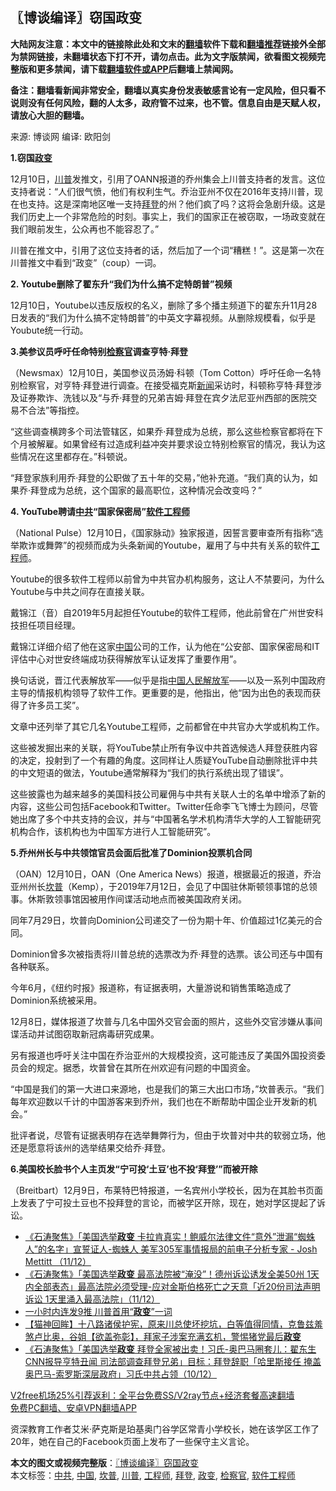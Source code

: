  <h2>〖博谈编译〗窃国政变</h2> <p class="notice"><b>大陆网友注意：本文中的链接除此处和文末的<a href="https://github.com/bannedbook/fanqiang" >翻墙</a>软件下载和<a href="https://github.com/killgcd/justmysocks/blob/master/README.md">翻墙推荐</a>链接外全部为禁网链接，未翻墙状态下打不开，请勿点击。此为文字版禁闻，欲看图文视频完整版和更多禁闻，请下载<a href="https://github.com/bannedbook/fanqiang">翻墙软件或APP</a>后翻墙上禁闻网。</p><p>备注：翻墙看新闻非常安全，翻墙以真实身份发表敏感言论有一定风险，但只看不说则没有任何风险，翻的人太多，政府管不过来，也不管。信息自由是天赋人权，请放心大胆的翻墙。</b></p>  <div class="entry"> <p>来源:&nbsp;博谈网                      编译:&nbsp;欧阳剑                           </p> <p><strong>1.窃国<a href="https://www.bannedbook.org/bnews/tag/%e6%94%bf%e5%8f%98/" class="st_tag internal_tag" rel="tag" title="标签 政变 下的日志">政变</a></strong></p> <p></p> <p>12月10日，<a href="https://www.bannedbook.org/bnews/tag/%e5%b7%9d%e6%99%ae/" class="st_tag internal_tag" rel="tag" title="标签 川普 下的日志">川普</a>发推文，引用了OANN报道的乔州集会上川普支持者的发言。这位支持者说：“人们很气愤，他们有权利生气。乔治亚州不仅在2016年支持川普，现在也支持。这是深南地区唯一支持<a href="https://www.bannedbook.org/bnews/tag/%e6%8b%9c%e7%99%bb/" class="st_tag internal_tag" rel="tag" title="标签 拜登 下的日志">拜登</a>的州？他们疯了吗？这将会急剧升级。这是我们历史上一个非常危险的时刻。事实上，我们的国家正在被窃取，一场政变就在我们眼前发生，公众再也不能容忍了。”</p> <p>川普在推文中，引用了这位支持者的话，然后加了一个词“糟糕！”。这是第一次在川普推文中看到“政变”（coup）一词。</p> <p><strong>2. Youtube删除了翟东升“我们为什么搞不定特朗普”视频</strong></p> <p></p> <p>12月10日，Youtube以违反版权的名义，删除了多个播主频道下的翟东升11月28日发表的“我们为什么搞不定特朗普”的中英文字幕视频。从删除规模看，似乎是Youbute统一行动。</p> <p><strong>3.美参议员呼吁任命特别<a href="https://www.bannedbook.org/bnews/tag/%e6%a3%80%e5%af%9f%e5%ae%98/" class="st_tag internal_tag" rel="tag" title="标签 检察官 下的日志">检察官</a>调查亨特·拜登</strong></p>  <p></p> <p>（Newsmax）12月10日，美国参议员汤姆·科顿（Tom Cotton）呼吁任命一名特别检察官，对亨特·拜登进行调查。在接受福克斯<span class='wp_keywordlink_affiliate'><a href="https://www.bannedbook.org/" title="新闻">新闻</a></span>采访时，科顿称亨特·拜登涉及证券欺诈、洗钱以及“与乔·拜登的兄弟吉姆·拜登在宾夕法尼亚州西部的医院交易不合法”等指控。</p> <p>“这些调查横跨多个司法管辖区，如果乔·拜登成为总统，那么这些检察官都将在下个月被解雇。如果曾经有过造成利益冲突并要求设立特别检察官的情况，我认为这些情况在这里都存在。”科顿说。</p> <p>“拜登家族利用乔·拜登的公职做了五十年的交易，”他补充道。“我们真的认为，如果乔·拜登成为总统，这个国家的最高职位，这种情况会改变吗？”</p> <p><strong>4. YouTube聘请<a href="https://www.bannedbook.org/bnews/tag/%e4%b8%ad%e5%85%b1/" class="st_tag internal_tag" rel="tag" title="标签 中共 下的日志">中共</a>“国家保密局”<a href="https://www.bannedbook.org/bnews/tag/%E8%BD%AF%E4%BB%B6%E5%B7%A5%E7%A8%8B%E5%B8%88/" class="st_tag internal_tag" rel="tag" title="标签 软件工程师 下的日志">软件工程师</a></strong></p> <p></p> <p>（National Pulse）12月10日，《国家脉动》独家报道，因誓言要审查所有指称“选举欺诈或舞弊”的视频而成为头条新闻的Youtube，雇用了与中共有关系的软件<a href="https://www.bannedbook.org/bnews/tag/%e5%b7%a5%e7%a8%8b%e5%b8%88/" class="st_tag internal_tag" rel="tag" title="标签 工程师 下的日志">工程师</a>。</p> <p>Youtube的很多软件工程师以前曾为中共官办机构服务，这让人不禁要问，为什么Youtube与中共之间存在直接关联。</p> <p>戴锦江（音）自2019年5月起担任Youtube的软件工程师，他此前曾在广州世安科技担任项目经理。</p>  <p>戴锦江详细介绍了他在这家<span class='wp_keywordlink_affiliate'><a href="https://www.bannedbook.org/" title="中国" target="_blank">中国</a></span>公司的工作，认为他在“公安部、国家保密局和IT评估中心对世安终端成功获得解放军认证发挥了重要作用”。</p> <p>换句话说，晋江代表解放军——似乎是指<a href="https://www.bannedbook.org/bnews/tag/%E4%B8%AD%E5%9B%BD/" class="st_tag internal_tag" rel="tag" title="标签 中国 下的日志">中国</a><span class='wp_keywordlink'><a href="https://www.bannedbook.org/forum2/topic989.html" title="“文化大革命”中的人民解放军" target="_blank">人民解放军</a></span>——以及一系列中国政府主导的情报机构领导了软件工作。更重要的是，他指出，他“因为出色的表现而获得了许多员工奖”。</p> <p>文章中还列举了其它几名Youtube工程师，之前都曾在中共官办大学或机构工作。</p> <p>这些被发掘出来的关联，将YouTube禁止所有争议中共首选候选人拜登获胜内容的决定，投射到了一个有趣的角度。这同样让人质疑YouTube自动删除批评中共的中文短语的做法，Youtube通常解释为“我们的执行系统出现了错误”。</p> <p>这些披露也为越来越多的美国科技公司雇佣与中共有关联人士的名单中增添了新的内容，这些公司包括Facebook和Twitter。Twitter任命李飞飞博士为顾问，尽管她出席了多个中共支持的会议，并与“中国著名学术机构清华大学的人工智能研究机构合作，该机构也为中国军方进行人工智能研究”。</p> <p><strong>5.乔州州长与中共领馆官员会面后批准了Dominion投票机合同</strong></p> <p></p> <p>（OAN）12月10日，OAN（One America News）报道，根据最近的报道，乔治亚州州长<a href="https://www.bannedbook.org/bnews/tag/%E5%9D%8E%E6%99%AE/" class="st_tag internal_tag" rel="tag" title="标签 坎普 下的日志">坎普</a>（Kemp），于2019年7月12日，会见了中国驻休斯顿领事馆的总领事。休斯敦领事馆因被用作间谍活动地点而被美国政府关闭。</p> <p>同年7月29日，坎普向Dominion公司递交了一份为期十年、价值超过1亿美元的合同。</p>  <p>Dominion曾多次被指责将川普总统的选票改为乔·拜登的选票。该公司还与中国有各种联系。</p> <p>今年6月，《纽约时报》报道称，有证据表明，大量游说和销售策略造成了Dominion系统被采用。</p> <p>12月8日，媒体报道了坎普与几名中国外交官会面的照片，这些外交官涉嫌从事间谍活动并试图窃取新冠病毒研究成果。</p> <p>另有报道也呼吁关注中国在乔治亚州的大规模投资，这可能违反了美国外国投资委员会的规定。据悉，坎普曾在其所在州欢迎有问题的中国资金。</p> <p>“中国是我们的第一大进口来源地，也是我们的第三大出口市场，”坎普表示。“我们每年欢迎数以千计的中国游客来到乔州，我们也在不断帮助中国企业开发新的机会。”</p> <p>批评者说，尽管有证据表明存在选举舞弊行为，但由于坎普对中共的软弱立场，他还是愿意将该州的选举结果交给乔·拜登。</p> <p><strong>6.美国校长脸书个人主页发“宁可投‘土豆’也不投‘拜登’”而被开除</strong></p> <p></p> <p>（Breitbart）12月9日，布莱特巴特报道，一名宾州小学校长，因为在其脸书页面上发表了宁可投土豆也不投拜登的言论，而被学区开除，现在，她对学区提起了诉讼。</p>  <ul class='op-related-articles' title='相关阅读'> <li><a href='https://www.bannedbook.org/bnews/bannedvideo/20201212/1446024.html' target='_blank'>《石涛聚焦》「美国选举<b>政变</b> 卡拉肯真实！鲍威尔法律文件“意外”泄漏“蜘蛛人”的名字」宣誓证人-蜘蛛人 美军305军事情报局的前电子分析专家 - Josh Mettitt （11/12）</a></li> <li><a href='https://www.bannedbook.org/bnews/bannedvideo/20201212/1446023.html' target='_blank'>《石涛聚焦》「美国选举<b>政变</b> 最高法院被“淹没”！德州诉讼诱发全美50州 1天内全部表态」最高法院必须受理-应对金斯伯格死亡之天意「近20份司法声明 诉讼 1天里涌入最高法院」（11/12）</a></li> <li><a href='https://www.bannedbook.org/bnews/bannedvideo/20201211/1445874.html' target='_blank'>一小时内连发9推 川普首用“<b>政变</b>”一词</a></li> <li><a href='https://www.bannedbook.org/bnews/bannedvideo/20201211/1445786.html' target='_blank'>【猫神回眸】十八路诸侯护宪，原来川总使坏挖坑，白等值得同情，克鲁兹羞煞卢比奥，谷姐【欲盖弥彰】，拜家子涉案充满玄机，警惕猪党最后<b>政变</b></a></li> <li><a href='https://www.bannedbook.org/bnews/bannedvideo/20201211/1445751.html' target='_blank'>《石涛聚焦》「美国选举<b>政变</b> 拜登全家被出卖！习氏-奥巴马圈套儿：翟东生 CNN报导亨特丑闻 司法部调查拜登兄弟」目标：拜登辞职「哈里斯接任 掩盖奥巴马-索罗斯深层政府」习氏中共占领（10/12）</a></li> </ul> <p class="texttj"> <a href="https://www.bannedbook.org/forum23/topic22702.html" target="_blank">V2free机场25%引荐返利：全平台免费SS/V2ray节点+经济套餐高速翻墙</a><br/> <a href="https://github.com/bannedbook/fanqiang/wiki/%E7%A6%81%E9%97%BB%E7%BD%91%E5%AE%89%E5%8D%93%E7%BF%BB%E5%A2%99%E6%96%B0%E9%97%BBAPP" target="_blank">免费PC翻墙、安卓VPN翻墙APP</a></p><p>资深教育工作者艾米·萨克斯是珀基奥门谷学区常青小学校长，她在该学区工作了20年，她在自己的Facebook页面上发布了一些保守主义言论。</p><a name='sharetosocial'></a>       <div><b>本文的图文或视频完整版</b>：<a href='https://www.bannedbook.org/bnews/cbnews/20201212/1446034.html'>〖博谈编译〗窃国政变</a></div>  </div><!--END ENTRY--> <div class="postfooter"> <div>本文标签：<a href="https://www.bannedbook.org/bnews/tag/%e4%b8%ad%e5%85%b1/" rel="tag">中共</a>, <a href="https://www.bannedbook.org/bnews/tag/%E4%B8%AD%E5%9B%BD/" rel="tag">中国</a>, <a href="https://www.bannedbook.org/bnews/tag/%E5%9D%8E%E6%99%AE/" rel="tag">坎普</a>, <a href="https://www.bannedbook.org/bnews/tag/%e5%b7%9d%e6%99%ae/" rel="tag">川普</a>, <a href="https://www.bannedbook.org/bnews/tag/%e5%b7%a5%e7%a8%8b%e5%b8%88/" rel="tag">工程师</a>, <a href="https://www.bannedbook.org/bnews/tag/%e6%8b%9c%e7%99%bb/" rel="tag">拜登</a>, <a href="https://www.bannedbook.org/bnews/tag/%e6%94%bf%e5%8f%98/" rel="tag">政变</a>, <a href="https://www.bannedbook.org/bnews/tag/%e6%a3%80%e5%af%9f%e5%ae%98/" rel="tag">检察官</a>, <a href="https://www.bannedbook.org/bnews/tag/%E8%BD%AF%E4%BB%B6%E5%B7%A5%E7%A8%8B%E5%B8%88/" rel="tag">软件工程师</a></div>  </div><!--END POSTFOOTER--> 
